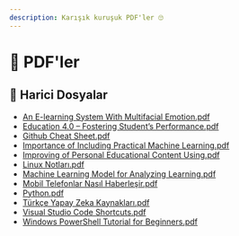 ```yaml
---
description: Karışık kuruşuk PDF'ler 🙄
---
```


# 🧾 PDF'ler


<!--Index-->

## 📂 Harici Dosyalar

- [An E-learning System With Multifacial Emotion.pdf](./An%20E-learning%20System%20With%20Multifacial%20Emotion.pdf)
- [Education 4.0 – Fostering Student’s Performance.pdf](./Education%204.0%20%E2%80%93%20Fostering%20Student%E2%80%99s%20Performance.pdf)
- [Github Cheat Sheet.pdf](./Github%20Cheat%20Sheet.pdf)
- [Importance of Including Practical Machine Learning.pdf](./Importance%20of%20Including%20Practical%20Machine%20Learning.pdf)
- [Improving of Personal Educational Content Using.pdf](./Improving%20of%20Personal%20Educational%20Content%20Using.pdf)
- [Linux Notları.pdf](./Linux%20Notlar%C4%B1.pdf)
- [Machine Learning Model for Analyzing Learning.pdf](./Machine%20Learning%20Model%20for%20Analyzing%20Learning.pdf)
- [Mobil Telefonlar Nasıl Haberleşir.pdf](./Mobil%20Telefonlar%20Nas%C4%B1l%20Haberle%C5%9Fir.pdf)
- [Python.pdf](./Python.pdf)
- [Türkçe Yapay Zeka Kaynakları.pdf](./T%C3%BCrk%C3%A7e%20Yapay%20Zeka%20Kaynaklar%C4%B1.pdf)
- [Visual Studio Code Shortcuts.pdf](./Visual%20Studio%20Code%20Shortcuts.pdf)
- [Windows PowerShell Tutorial for Beginners.pdf](./Windows%20PowerShell%20Tutorial%20for%20Beginners.pdf)

<!--Index-->

